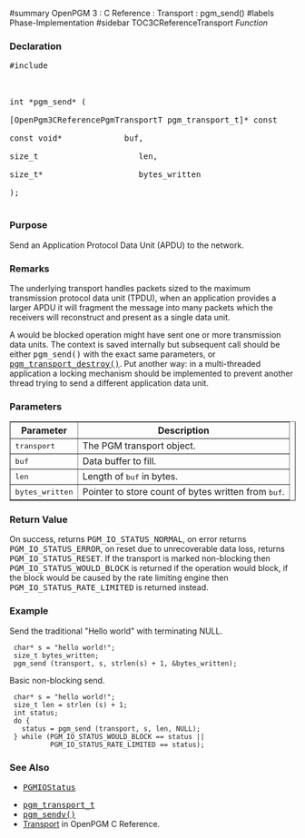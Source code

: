 ﻿#summary OpenPGM 3 : C Reference : Transport : pgm\_send()
#labels Phase-Implementation
#sidebar TOC3CReferenceTransport
_Function_
### Declaration ###
<pre>
#include <pgm/pgm.h><br>
<br>
int *pgm_send* (<br>
[OpenPgm3CReferencePgmTransportT pgm_transport_t]* const    transport,<br>
const void*             buf,<br>
size_t                     len,<br>
size_t*                    bytes_written<br>
);<br>
</pre>

### Purpose ###
Send an Application Protocol Data Unit (APDU) to the network.

### Remarks ###
The underlying transport handles packets sized to the maximum transmission protocol data unit (TPDU), when an application provides a larger APDU it will fragment the message into many packets which the receivers will reconstruct and present as a single data unit.

A would be blocked operation might have sent one or more transmission data units.  The context is saved internally but subsequent call should be either <tt>pgm_send()</tt> with the exact same parameters, or <tt><a href='OpenPgm3CReferencePgmTransportDestroy.md'>pgm_transport_destroy()</a></tt>.  Put another way: in a multi-threaded application a locking mechanism should be implemented to prevent another thread trying to send a different application data unit.

### Parameters ###

<table cellpadding='5' border='1' cellspacing='0'>
<tr>
<th>Parameter</th>
<th>Description</th>
</tr>
<tr>
<td><tt>transport</tt></td>
<td>The PGM transport object.</td>
</tr><tr>
<td><tt>buf</tt></td>
<td>Data buffer to fill.</td>
</tr><tr>
<td><tt>len</tt></td>
<td>Length of <tt>buf</tt> in bytes.</td>
</tr><tr>
<td><tt>bytes_written</tt></td>
<td>Pointer to store count of bytes written from <tt>buf</tt>.</td>
</tr>
</table>

### Return Value ###
On success, returns <tt>PGM_IO_STATUS_NORMAL</tt>, on error returns <tt>PGM_IO_STATUS_ERROR</tt>, on reset due to unrecoverable data loss, returns <tt>PGM_IO_STATUS_RESET</tt>.  If the transport is marked non-blocking then <tt>PGM_IO_STATUS_WOULD_BLOCK</tt> is returned if the operation would block, if the block would be caused by the rate limiting engine then <tt>PGM_IO_STATUS_RATE_LIMITED</tt> is returned instead.

### Example ###
Send the traditional "Hello world" with terminating NULL.

```
 char* s = "hello world!";
 size_t bytes_written;
 pgm_send (transport, s, strlen(s) + 1, &bytes_written);
```

Basic non-blocking send.

```
 char* s = "hello world!";
 size_t len = strlen (s) + 1;
 int status;
 do {
   status = pgm_send (transport, s, len, NULL);
 } while (PGM_IO_STATUS_WOULD_BLOCK == status ||
          PGM_IO_STATUS_RATE_LIMITED == status);
```

### See Also ###
  * <tt><a href='OpenPgm3CReferencePgmIoStatus.md'>PGMIOStatus</a></tt><br>
<ul><li><tt><a href='OpenPgm3CReferencePgmTransportT.md'>pgm_transport_t</a></tt><br>
</li><li><tt><a href='OpenPgm3CReferencePgmSendv.md'>pgm_sendv()</a></tt><br>
</li><li><a href='OpenPgm3CReferenceTransport.md'>Transport</a> in OpenPGM C Reference.